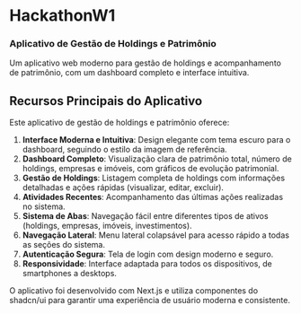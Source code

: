 # HackathonW1

### Aplicativo de Gestão de Holdings e Patrimônio

Um aplicativo web moderno para gestão de holdings e acompanhamento de patrimônio, com um dashboard completo e interface intuitiva.

## Recursos Principais do Aplicativo

Este aplicativo de gestão de holdings e patrimônio oferece:

1. **Interface Moderna e Intuitiva**: Design elegante com tema escuro para o dashboard, seguindo o estilo da imagem de referência.
2. **Dashboard Completo**: Visualização clara de patrimônio total, número de holdings, empresas e imóveis, com gráficos de evolução patrimonial.
3. **Gestão de Holdings**: Listagem completa de holdings com informações detalhadas e ações rápidas (visualizar, editar, excluir).
4. **Atividades Recentes**: Acompanhamento das últimas ações realizadas no sistema.
5. **Sistema de Abas**: Navegação fácil entre diferentes tipos de ativos (holdings, empresas, imóveis, investimentos).
6. **Navegação Lateral**: Menu lateral colapsável para acesso rápido a todas as seções do sistema.
7. **Autenticação Segura**: Tela de login com design moderno e seguro.
8. **Responsividade**: Interface adaptada para todos os dispositivos, de smartphones a desktops.


O aplicativo foi desenvolvido com Next.js e utiliza componentes do shadcn/ui para garantir uma experiência de usuário moderna e consistente.
